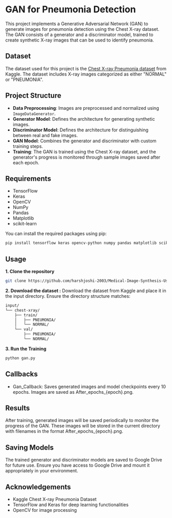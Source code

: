 # GAN for Pneumonia Detection

This project implements a Generative Adversarial Network (GAN) to generate images for pneumonia detection using the Chest X-ray dataset. The GAN consists of a generator and a discriminator model, trained to create synthetic X-ray images that can be used to identify pneumonia.

## Dataset

The dataset used for this project is the [Chest X-ray Pneumonia dataset](https://www.kaggle.com/datasets/paultimothymooney/chest-xray-pneumonia) from Kaggle. The dataset includes X-ray images categorized as either "NORMAL" or "PNEUMONIA".

## Project Structure

- **Data Preprocessing**: Images are preprocessed and normalized using `ImageDataGenerator`.
- **Generator Model**: Defines the architecture for generating synthetic images.
- **Discriminator Model**: Defines the architecture for distinguishing between real and fake images.
- **GAN Model**: Combines the generator and discriminator with custom training steps.
- **Training**: The GAN is trained using the Chest X-ray dataset, and the generator's progress is monitored through sample images saved after each epoch.

## Requirements

- TensorFlow
- Keras
- OpenCV
- NumPy
- Pandas
- Matplotlib
- scikit-learn

You can install the required packages using pip:

```bash
pip install tensorflow keras opencv-python numpy pandas matplotlib scikit-learn
```

## Usage

**1. Clone the repository**
```bash
git clone https://github.com/harshjoshi-2003/Medical-Image-Synthesis-Using-GANs.git
```

**2. Download the dataset :**
Download the dataset from Kaggle and place it in the input directory. Ensure the directory structure matches:
```bash
input/
└── chest-xray/
    ├── train/
    │   ├── PNEUMONIA/
    │   └── NORMAL/
    └── val/
        ├── PNEUMONIA/
        └── NORMAL/
```

**3. Run the Training**
```bash
python gan.py
```

## Callbacks
- Gan_Callback: Saves generated images and model checkpoints every 10 epochs. Images are saved as After_epochs_{epoch}.png.

## Results
After training, generated images will be saved periodically to monitor the progress of the GAN. These images will be stored in the current directory with filenames in the format After_epochs_{epoch}.png.

## Saving Models
The trained generator and discriminator models are saved to Google Drive for future use. Ensure you have access to Google Drive and mount it appropriately in your environment.

## Acknowledgements
- Kaggle Chest X-ray Pneumonia Dataset
- TensorFlow and Keras for deep learning functionalities
- OpenCV for image processing
